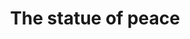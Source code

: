 ---
pid: LLP388
title: The statue of peace
location_transcription: 
zipcode: 
outside_phl: 
neighborhood: 
age: '9'
age_range: 6-13
instagram: 
image_file_name: LLP_388.jpg
proposal_transcription: people cange people
topic: Unity,Uplifting
topic_summary: 0, 0
type: Sculpture Statue
keywords_other: hands, holding hands, change
credit: 
image_labels: 
twitter: 
facebook: 
permalink: "/monuments/llp388/"
layout: item-page
---